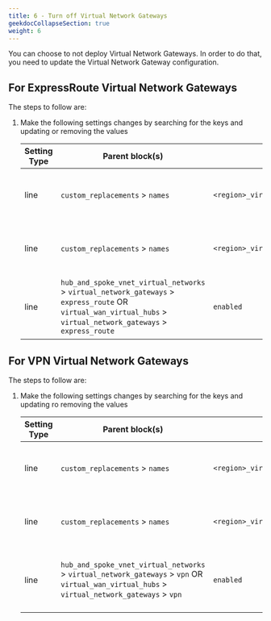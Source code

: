 ```yaml
---
title: 6 - Turn off Virtual Network Gateways
geekdocCollapseSection: true
weight: 6
---
```


You can choose to not deploy Virtual Network Gateways. In order to do that, you need to update the Virtual Network Gateway configuration.

## For ExpressRoute Virtual Network Gateways

The steps to follow are:

1. Make the following settings changes by searching for the keys and updating or removing the values

    | Setting Type | Parent block(s) | Key | Action | Count | Notes |
    | - | - | - | - | - | - |
    | line | `custom_replacements` > `names` | `<region>_virtual_network_gateway_express_route_name` | Delete (optional) | 1+ | `<region>` is the relevant region (e.g. `primary` or `secondary`) |
    | line | `custom_replacements` > `names` | `<region>_virtual_network_gateway_express_route_public_ip_name` | Delete (optional) | 1+ | `<region>` is the relevant region (e.g. `primary` or `secondary`) |
    | line | `hub_and_spoke_vnet_virtual_networks` > `virtual_network_gateways` > `express_route` OR `virtual_wan_virtual_hubs` > `virtual_network_gateways` > `express_route` | `enabled` | Update setting to `false` | 1+ | There will be two instances for a multi-region deployment |

## For VPN Virtual Network Gateways

The steps to follow are:

1. Make the following settings changes by searching for the keys and updating ro removing the values

    | Setting Type | Parent block(s) | Key | Action | Count | Notes |
    | - | - | - | - | - | - |
    | line | `custom_replacements` > `names` | `<region>_virtual_network_gateway_vpn_name` | Delete (optional) | 1+ | `<region>` is the relevant region (e.g. `primary` or `secondary`) |
    | line | `custom_replacements` > `names` | `<region>_virtual_network_gateway_vpn_public_ip_name` | Delete (optional) | 1+ | `<region>` is the relevant region (e.g. `primary` or `secondary`) |
    | line | `hub_and_spoke_vnet_virtual_networks` > `virtual_network_gateways` > `vpn` OR `virtual_wan_virtual_hubs` > `virtual_network_gateways` > `vpn` | `enabled` | Update setting to `false` | 1+ | There will be two instances for a multi-region deployment |
